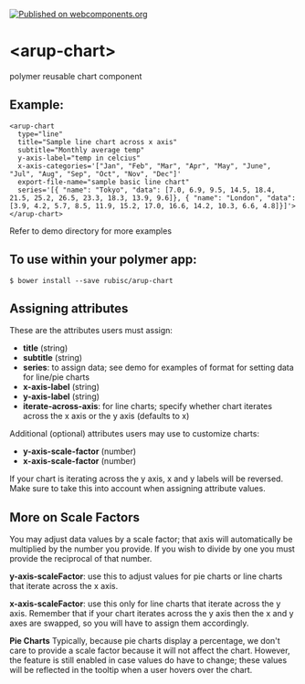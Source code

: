[![Published on webcomponents.org](https://img.shields.io/badge/webcomponents.org-published-blue.svg)](https://www.webcomponents.org/element/rubisc/arup-chart)
# \<arup-chart\>

polymer reusable chart component

## Example:
```
<arup-chart
  type="line"
  title="Sample line chart across x axis"
  subtitle="Monthly average temp"
  y-axis-label="temp in celcius"
  x-axis-categories='["Jan", "Feb", "Mar", "Apr", "May", "June", "Jul", "Aug", "Sep", "Oct", "Nov", "Dec"]'
  export-file-name="sample basic line chart"
  series='[{ "name": "Tokyo", "data": [7.0, 6.9, 9.5, 14.5, 18.4, 21.5, 25.2, 26.5, 23.3, 18.3, 13.9, 9.6]}, { "name": "London", "data": [3.9, 4.2, 5.7, 8.5, 11.9, 15.2, 17.0, 16.6, 14.2, 10.3, 6.6, 4.8]}]'>
</arup-chart>
```
Refer to demo directory for more examples

## To use within your polymer app:

```
$ bower install --save rubisc/arup-chart
```

## Assigning attributes

These are the attributes users must assign:
* __title__ (string)
* __subtitle__ (string)
* __series__: to assign data; see demo for examples of format for setting data for line/pie charts
* __x-axis-label__ (string)
* __y-axis-label__ (string)
* __iterate-across-axis__: for line charts; specify whether chart iterates across the x axis or the y axis (defaults to x)

Additional (optional) attributes users may use to customize charts:
* __y-axis-scale-factor__ (number)
* __x-axis-scale-factor__ (number)

If your chart is iterating across the y axis, x and y labels will be reversed. Make sure to take this into account when assigning attribute values.

## More on Scale Factors

You may adjust data values by a scale factor; that axis will automatically be multiplied by the number you provide.
If you wish to divide by one you must provide the reciprocal of that number.

__y-axis-scaleFactor__: use this to adjust values for pie charts or line charts that iterate across the x axis.  

__x-axis-scaleFactor__: use this only for line charts that iterate across the y axis. Remember that if your chart iterates across the y axis then the x and y axes are swapped, so you will have to assign them accordingly.

__Pie Charts__
Typically, because pie charts display a percentage, we don't care to provide a scale factor because it will not affect the chart.
However, the feature is still enabled in case values do have to change; these values will be reflected in the tooltip when a user hovers over the chart.
